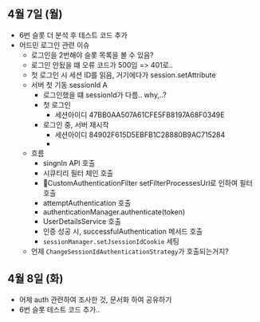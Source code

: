 
## 4월 7일 (월)

- 6번 슬롯 더 분석 후 테스트 코드 추가
- 어드민 로그인 관련 이슈
	- 로그인을 2번해야 슬롯 목록을 볼 수 있음?
	- 로그인 안됬을 떄 오류 코드가 500임 => 401로..
	- 첫 로그인 시 세션 ID를 읽음, 거기에다가 session.setAttribute
	- 서버 첫 기동 sessionId A
		- 로그인했을 떄 sessionId가 다름.. why,..?
		- 첫 로그인
			- 세션아이디 47BB0AA507A61CFE5FB8197A68F0349E
		- 로그인 중, 서버 재시작
			- 세션아이디 84902F615D5EBFB1C28880B9AC715284
			- 
	- 흐름
		- singnIn API 호출
		- 시큐티리 필터 체인 호출
		- CustomAuthenticationFilter setFilterProcessesUrl로 인하여 필터 호출
		- attemptAuthentication 호출
		- authenticationManager.authenticate(token)
		- UserDetailsService 호출
		- 인증 성공 시, successfulAuthentication 메서드 호출
		- `sessionManager.setJsessionIdCookie` 세팅
	- 언제 `ChangeSessionIdAuthenticationStrategy`가 호출되는거지?


## 4월 8일 (화)

- 어제 auth 관련하여 조사한 것, 문서화 하여 공유하기
- 6번 슬롯 테스트 코드 추가..